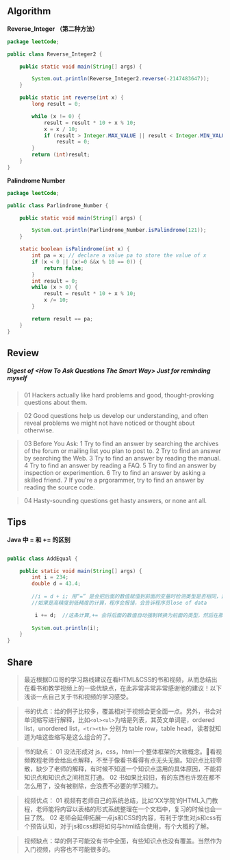 ## Algorithm

**Reverse_Integer （第二种方法）**
```java
package leetCode;

public class Reverse_Integer2 {

	public static void main(String[] args) {

		System.out.println(Reverse_Integer2.reverse(-2147483647));
	}

	public static int reverse(int x) {
		long result = 0;

		while (x != 0) {
			result = result * 10 + x % 10;
			x = x / 10;
			if (result > Integer.MAX_VALUE || result < Integer.MIN_VALUE)
				result = 0;
		}
		return (int)result;
	}
}
```

**Palindrome Number**
```java
package leetCode;

public class Parlindrome_Number {

	public static void main(String[] args) {

		System.out.println(Parlindrome_Number.isPalindrome(121));
	}

	static boolean isPalindrome(int x) {
		int pa = x; // declare a value pa to store the value of x
		if (x < 0 || (x!=0 &&x % 10 == 0)) {
			return false;
		}
		int result = 0;
		while (x > 0) {
			result = result * 10 + x % 10;
			x /= 10;
		}

		return result == pa;
	}
}
```

## Review
##### Digest of   \<How To Ask Questions The Smart Way\> Just for reminding myself
>01 Hackers actually  like hard problems and good, thought-provking questions about them.

>02 Good questions help us develop our understanding, and often reveal problems we might not have noticed or thought about otherwise.

> 03 Before You Ask:
1 Try to find an answer by searching the archives of the forum or mailing list you plan to post to.
2 Try to find an answer by searching the Web.
3 Try to find an answer by reading the manual.
4 Try to find an answer by reading a FAQ.
5 Try to find an answer by inspection or experimention.
6 Try to find an answer by asking a skilled friend.
7 If you're a prgorammer, try to find an answer by reading the source code.

>04 Hasty-sounding questions get hasty answers, or none ant all.


## Tips
**Java 中 = 和 += 的区别**
```java

public class AddEqual {

	public static void main(String[] args) {
		int i = 234;
		double d = 43.4;
		
		//i = d + i; 用“=” 是会把后面的数值赋值到前面的变量时检测类型是否相同，非自动强制转换，
		//如果是高精度到低精度的计算，程序会报错，会告诉程序员lose of data

		 i += d;  //这条计算,+= 会将后面的数值自动强制转换为前面的类型，然后在那块内存上直接修改数值；
		
		System.out.println(i);
	}
}
```


## Share
>最近根据D瓜哥的学习路线建议在看HTML&CSS的书和视频，从而总结出在看书和教学视频上的一些优缺点，在此非常非常非常感谢他的建议！以下浅谈一点自己关于书和视频的学习感受。

>书的优点：给的例子比较多，覆盖相对于视频会更全面一点。另外，书会对单词缩写进行解释，比如```<ol><ul>```为啥是列表，其英文单词是，ordered list，unordered list，```<tr><th>``` 分别为 table row，table head，读者就知道为啥这些缩写是这么组合的了。

>书的缺点：
01 没法形成对 js，css，html一个整体框架的大致概念。看视频教程老师会给出点解释，不至于像看书看得有点无头无脑。知识点比较零散，缺少了老师的解释，有时候不知道一个知识点运用的具体原因，不能将知识点和知识点之间相互打通。
02 书如果比较旧，有的东西也许现在都不怎么用了，没有被剔除，会浪费不必要的学习精力。

>视频优点：
01 视频有老师自己的系统总结，比如‘XX学院’的HTML入门教程，老师能将内容以表格的形式系统整理在一个文档中，复习的时候也会一目了然。
02 老师会延伸拓展一点js和CSS的内容，有利于学生对js和css有个预告认知，对于js和css即将如何与html结合使用，有个大概的了解。

>视频缺点：举的例子可能没有书中全面，有些知识点也没有覆盖。当然作为入门视频，内容也不可能很多的。

